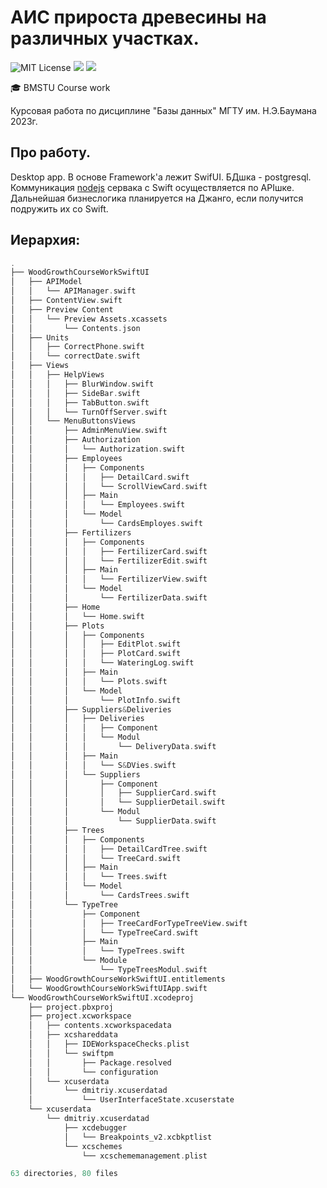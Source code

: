 # АИС прироста древесины на различных участках.
<img src="https://img.shields.io/github/license/mightyK1ngRichard/IU5?color=brightgreen" alt="MIT License"/> <img src="https://img.shields.io/badge/language-SwiftUI-red.svg"/> <img src="https://img.shields.io/badge/language-postgresql-blue.svg"/>

🎓 BMSTU Course work

Курсовая работа по дисциплине "Базы данных" МГТУ им. Н.Э.Баумана 2023г.

## Про работу. 
Desktop app. В основе Framework'a лежит SwifUI.
БДшка - postgresql. Коммуникация [nodejs](https://github.com/mightyK1ngRichard/APIServer) сервака с Swift осуществляется по APIшке.
Дальнейшая бизнеслогика планируется на Джанго, если получится подружить их со Swift.

## Иерархия:
```swift
.
├── WoodGrowthCourseWorkSwiftUI
│   ├── APIModel
│   │   └── APIManager.swift
│   ├── ContentView.swift
│   ├── Preview Content
│   │   └── Preview Assets.xcassets
│   │       └── Contents.json
│   ├── Units
│   │   ├── CorrectPhone.swift
│   │   └── correctDate.swift
│   ├── Views
│   │   ├── HelpViews
│   │   │   ├── BlurWindow.swift
│   │   │   ├── SideBar.swift
│   │   │   ├── TabButton.swift
│   │   │   └── TurnOffServer.swift
│   │   └── MenuButtonsViews
│   │       ├── AdminMenuView.swift
│   │       ├── Authorization
│   │       │   └── Authorization.swift
│   │       ├── Employees
│   │       │   ├── Components
│   │       │   │   ├── DetailCard.swift
│   │       │   │   └── ScrollViewCard.swift
│   │       │   ├── Main
│   │       │   │   └── Employees.swift
│   │       │   └── Model
│   │       │       └── CardsEmployes.swift
│   │       ├── Fertilizers
│   │       │   ├── Components
│   │       │   │   ├── FertilizerCard.swift
│   │       │   │   └── FertilizerEdit.swift
│   │       │   ├── Main
│   │       │   │   └── FertilizerView.swift
│   │       │   └── Model
│   │       │       └── FertilizerData.swift
│   │       ├── Home
│   │       │   └── Home.swift
│   │       ├── Plots
│   │       │   ├── Components
│   │       │   │   ├── EditPlot.swift
│   │       │   │   ├── PlotCard.swift
│   │       │   │   └── WateringLog.swift
│   │       │   ├── Main
│   │       │   │   └── Plots.swift
│   │       │   └── Model
│   │       │       └── PlotInfo.swift
│   │       ├── Suppliers&Deliveries
│   │       │   ├── Deliveries
│   │       │   │   ├── Component
│   │       │   │   └── Modul
│   │       │   │       └── DeliveryData.swift
│   │       │   ├── Main
│   │       │   │   └── S&DVies.swift
│   │       │   └── Suppliers
│   │       │       ├── Component
│   │       │       │   ├── SupplierCard.swift
│   │       │       │   └── SupplierDetail.swift
│   │       │       └── Modul
│   │       │           └── SupplierData.swift
│   │       ├── Trees
│   │       │   ├── Components
│   │       │   │   ├── DetailCardTree.swift
│   │       │   │   └── TreeCard.swift
│   │       │   ├── Main
│   │       │   │   └── Trees.swift
│   │       │   └── Model
│   │       │       └── CardsTrees.swift
│   │       └── TypeTree
│   │           ├── Component
│   │           │   ├── TreeCardForTypeTreeView.swift
│   │           │   └── TypeTreeCard.swift
│   │           ├── Main
│   │           │   └── TypeTrees.swift
│   │           └── Module
│   │               └── TypeTreesModul.swift
│   ├── WoodGrowthCourseWorkSwiftUI.entitlements
│   └── WoodGrowthCourseWorkSwiftUIApp.swift
└── WoodGrowthCourseWorkSwiftUI.xcodeproj
    ├── project.pbxproj
    ├── project.xcworkspace
    │   ├── contents.xcworkspacedata
    │   ├── xcshareddata
    │   │   ├── IDEWorkspaceChecks.plist
    │   │   └── swiftpm
    │   │       ├── Package.resolved
    │   │       └── configuration
    │   └── xcuserdata
    │       └── dmitriy.xcuserdatad
    │           └── UserInterfaceState.xcuserstate
    └── xcuserdata
        └── dmitriy.xcuserdatad
            ├── xcdebugger
            │   └── Breakpoints_v2.xcbkptlist
            └── xcschemes
                └── xcschememanagement.plist

63 directories, 80 files
```
